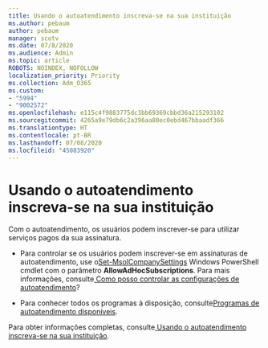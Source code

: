 ```yaml
---
title: Usando o autoatendimento inscreva-se na sua instituição
ms.author: pebaum
author: pebaum
manager: scotv
ms.date: 07/8/2020
ms.audience: Admin
ms.topic: article
ROBOTS: NOINDEX, NOFOLLOW
localization_priority: Priority
ms.collection: Adm_O365
ms.custom:
- "5994"
- "9002572"
ms.openlocfilehash: e115c4f9883775dc3bb69369cbbd36a215293102
ms.sourcegitcommit: 4265a9e79db6c2a396aa80ec0ebd467bbaadf366
ms.translationtype: HT
ms.contentlocale: pt-BR
ms.lasthandoff: 07/08/2020
ms.locfileid: "45083920"
---
```

# <a name="using-self-service-sign-up-in-your-organization"></a>Usando o autoatendimento inscreva-se na sua instituição

Com o autoatendimento, os usuários podem inscrever-se para utilizar serviços pagos da sua assinatura.

- Para controlar se os usuários podem inscrever-se em assinaturas de autoatendimento, use o[Set-MsolCompanySettings](https://docs.microsoft.com/powershell/module/msonline/set-msolcompanysettings?view=azureadps-1.0) Windows PowerShell cmdlet com o parâmetro  **AllowAdHocSubscriptions**. Para mais informações, consulte[ Como posso controlar as configurações de autoatendimento](https://docs.microsoft.com/microsoft-365/commerce/subscriptions/self-service-purchase-faq?view=o365-worldwide)?

- Para conhecer todos os programas à disposição, consulte[Programas de autoatendimento disponíveis](https://docs.microsoft.com/microsoft-365/admin/misc/self-service-sign-up?view=o365-worldwide#available-self-service-programs).

Para obter informações completas, consulte[ Usando o autoatendimento inscreva-se na sua instituição](https://docs.microsoft.com/microsoft-365/admin/misc/self-service-sign-up?view=o365-worldwide).